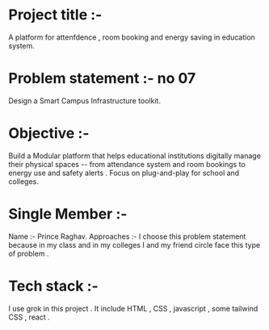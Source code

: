 # Project title :- 
A platform for attenfdence , room booking and energy saving in education system.


# Problem statement :- no 07
Design a Smart Campus Infrastructure toolkit.

# Objective :-
Build a Modular platform that helps educational institutions digitally manage their physical spaces -- from attendance system and room bookings to energy use and safety alerts . Focus on plug-and-play for school and colleges.  

# Single Member :-
Name :- Prince Raghav.
Approaches :- 
I choose this problem statement because in my class and in my colleges I and my friend circle face this type of problem .

# Tech stack :- 
I use grok in this project .
It include HTML , CSS , javascript , some tailwind CSS , react .